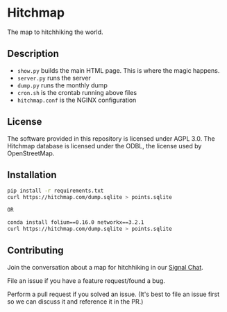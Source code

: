 # Hitchmap

The map to hitchhiking the world.


## Description

- `show.py` builds the main HTML page. This is where the magic happens.
- `server.py` runs the server
- `dump.py` runs the monthly dump
- `cron.sh` is the crontab running above files
- `hitchmap.conf` is the NGINX configuration

## License

The software provided in this repository is licensed under AGPL 3.0. The Hitchmap database is licensed under the ODBL, the license used by OpenStreetMap.

## Installation

```bash
pip install -r requirements.txt
curl https://hitchmap.com/dump.sqlite > points.sqlite

OR

conda install folium==0.16.0 networkx==3.2.1
curl https://hitchmap.com/dump.sqlite > points.sqlite
```

## Contributing
Join the conversation about a map for hitchhiking in our [Signal Chat](https://signal.group/#CjQKIDyYgIxcOUCEPYu8-JawC_tv1bcgkAhvbISRZkN45MMVEhCtydy3DOOCKEAE_tsR6g9s).

File an issue if you have a feature request/found a bug.

Perform a pull request if you solved an issue. (It's best to file an issue first so we can discuss it and reference it in the PR.)

